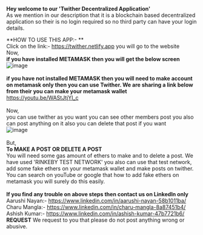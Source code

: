 **Hey welcome to our 'Twither Decentralized Application'**
<br />
As we mention in our description that it is a blockchain based decentralized application so their is no login required so no third party can have your login details.

**HOW TO USE THIS APP:- **
<br />
Click on the link:- https://twither.netlify.app you will go to the website
<br />
Now,
<br />
**if you have installed METAMASK then you will get the below screen**
<br />
![image](https://user-images.githubusercontent.com/69347014/188481290-b2846056-a214-49b9-b59f-4de6597383b5.png)
<br /><br />
**if you have not installed METAMASK then you will need to make account on metamask only then you can use Twither. We are sharing a link below from their you can make your metamask wallet**
<br />
https://youtu.be/WAStJtjYI_c
<br /><br />
Now, 
<br />
you can use twither as you want you can see other members post you also can post anything on it also you can delete that post if you want
<br />
![image](https://user-images.githubusercontent.com/69347014/188485007-c6bf539f-5f27-4434-8b35-d4fcb4ce454f.png)
<br /><br />
But,
<br />
**To MAKE A POST OR DELETE A POST**
<br />
You will need some gas amount of ethers to make and to delete a post. We have used 'RINKEBY TEST NETWORK' you also can use that test network, add some fake ethers on your metamask wallet and make posts on twither. You can search on youTube or google that how to add fake ethers on metamask you will surely do this easily.
<br /><br />
**If you find any trouble on above steps then contact us on LinkedIn only**
Aarushi Nayan:- https://www.linkedin.com/in/aarushi-nayan-58b1011ba/
Charu Mangla:- https://www.linkedin.com/in/charu-mangla-8a87451b4/
Ashish Kumar:- https://www.linkedin.com/in/ashish-kumar-47b7721b6/
<br />
**REQUEST**
We request to you that please do not post anything wrong or abusive.
